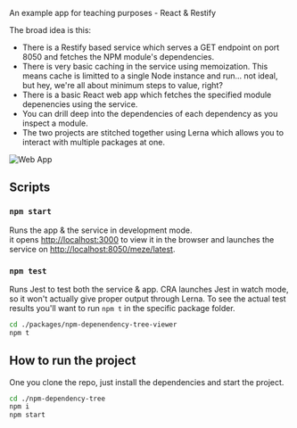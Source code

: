 An example app for teaching purposes - React & Restify

The broad idea is this:
  * There is a Restify based service which serves a GET endpoint on port 8050 and fetches the NPM module's dependencies.
  * There is very basic caching in the service using memoization. This means cache is limitted to a single Node instance and run... not ideal, but hey, we're all about minimum steps to value, right?
  * There is a basic React web app which fetches the specified module depenencies using the service.
  * You can drill deep into the dependencies of each dependency as you inspect a module.
  * The two projects are stitched together using Lerna which allows you to interact with multiple packages at one.


![Web App](./ui.gif)

## Scripts

### `npm start`

Runs the app & the service in development mode.<br>
it opens [http://localhost:3000](http://localhost:3000) to view it in the browser and launches the service on [http://localhost:8050/meze/latest](http://localhost:8050/meze/latest).

### `npm test`

Runs Jest to test both the service & app. CRA launches Jest in watch mode, so it won't actually give proper output through Lerna.
To see the actual test results you'll want to run `npm t` in the specific package folder.

```sh
cd ./packages/npm-depenendency-tree-viewer
npm t
```

## How to run the project
One you clone the repo, just install the dependencies and start the project.
```sh
cd ./npm-dependency-tree
npm i
npm start
```
